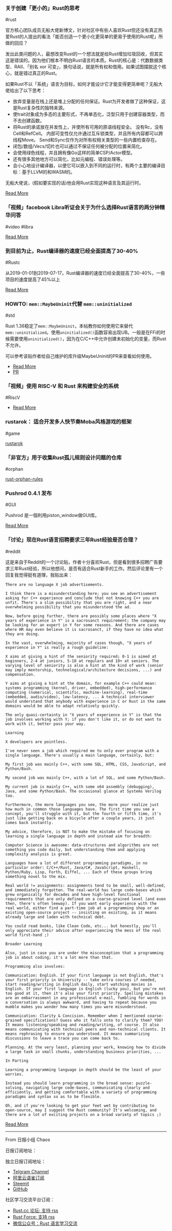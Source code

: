 ### 关于创建「更小的」Rust的思考

#rust

官方核心团队成员无船大佬新博文，针对社区中有些人喜欢Rust但还没有真正热爱Rust的人提出的看法「能否创造一个更小化更简单的更易于使用的Rust呢」所做的回应？

发出此类问题的人，最想改变Rust的一个想法就是给Rust增加垃圾回收，但其实这是错误的。因为他们根本不明白Rust语言的本质。Rust的核心是：代数数据类型、RAII、「别名 xor 可变」，换句话说，就是所有权和借用。如果试图摆脱这个核心，就是错过真正的Rust。

如果Rust不以「系统」语言为目标，如何才能设计它才能变得更简单呢？无船大佬给出了以下思考：

- 放弃变量是在栈上还是堆上分配的任何保证。Rust为开发者做了这种保证，这是Rust复杂性的独特来源。
- 使trait对象成为多态的主要形式，不再单态化，泛型只用于创建容器类型，而不去创建函数。
- 将Rust的承诺放在并发性上，并使所有可用的原语线程安全。 没有Rc，没有Cell和RefCell。 内部可变性仅允许通过互斥锁类型，并且所有内容都可以跨线程Move。 Send和Sync仅作为对所有权相关类型的一些内置检查存在。
- 闭包/数组/Vecs/切片也可以通过不保证任何被分配的位置来简化。
- 会使用绿色线程，并且拥有像Go这样的简单CSP/Actor模型。
- 还有很多其他地方可以简化，比如元编程、错误处理等。
- 会小心地设计编译器，以便它可以嵌入到不同的运行时，有两个主要的编译目标：基于LLVM的和WASM的。

无船大佬说，(假如要实现的话)他会用Rust实现这种语言及其运行时。

[Read More](https://boats.gitlab.io/blog/post/notes-on-a-smaller-rust/)

### 「视频」facebook Libra听证会关于为什么选择Rust语言的两分钟精华问答

#video #libra

[Read More](https://www.c-span.org/video/?c4808083/rust-language-chosen)

### 到目前为止，Rust编译器的速度已经全面提高了30-40%

#Rustc

从2019-01-01到2019-07-17，Rust编译器的速度已经全面提高了30-40%，一些项目的速度提高了45%以上

[Read More](https://perf.rust-lang.org/?start=2019-01-01&end=2019-07-17&absolute=false&stat=wall-time)

### HOWTO: `mem::MaybeUninit`代替 `mem::uninitialized`

#std

Rust 1.36稳定了`mem::MaybeUninit`，本帖教你如何使用它来替代`mem::uninitialized`。使用`uninitialized()`函数容易出现UB。一般是在FFi的时候需要使用`uninitialized()`，因为在C/C++中允许创建未初始化的变量，而Rust不允许。

可以参考该贴作者给自己维护的库升级MaybeUninit的PR来查看如何使用。

- [Read More](https://www.reddit.com/r/rust/comments/cefgec/howto_replace_memuninitialized_with_memmaybeuninit/)
- [PR](https://github.com/sodiumoxide/sodiumoxide/pull/350)

### 「视频」使用 RISC-V 和 Rust 来构建安全的系统 

#RiscV 

- [Read More](https://www.youtube.com/watch?v=i0TmZ2vuzbs)

### rustarok： 适合开发多人快节奏Moba风格游戏的框架

#game

[rustarok](https://github.com/bbodi/rustarok)

### 「非官方」用于收集Rust孤儿规则设计问题的仓库

#orphan

[rust-orphan-rules](https://github.com/Ixrec/rust-orphan-rules)

### Pushrod 0.4.1 发布

#GUI

Pushrod 是一個利用piston_window做GUI库。

[Read More](https://www.reddit.com/r/rust/comments/cisito/announcing_pushrod_041/)

### 「讨论」现在Rust语言招聘要求三年Rust经验是否合理？

#reddit

这是来自于Reddit的一个讨论贴，作者十分喜欢Rust，但是看到很多招聘广告要求三年Rust经验，所以他想问，是否有适合Rust新手的工作。然后评论里有一个回复我觉得挺有道理，我贴出来：

```
There are no language X job advertisements.

I think there is a misunderstanding here; you see an advertisement asking for C++ experience and conclude that not knowing C++ you are unfit. There's a slim possibility that you are right, and a near overwhelming possibility that you misunderstood the ad.

Now, before going further, there are possibly some places where "X years of experience in Y" is a sacrosanct requirement; the company may be looking for an expert in Y for some reasons. And there are cases where HR may even believe it is sacrosanct, if they have no idea what they are doing.

In the vast, overwhelming, majority of cases though, "X years of experience in Y" is really a rough guideline:

X aims at giving a hint of the seniority required; 0-1 is aimed at beginners, 2-4 at juniors, 5-10 at regulars and 10+ at seniors. The varying level of seniority is also a hint at the kind of work (senior may imply mentorship, technological/architecture decisions, ...) and compensation.

Y aims at giving a hint at the domain, for example C++ could mean: systems programming (kernel, driver, embedded), high-performance computing (numerical, scientific, machine-learning), real-time (embedded, audio/video), low-latency, ... A technical interviewer would understand that anybody with experience in C or Rust in the same domains would be able to adapt relatively quickly.

The only quasi-certainty in "X years of experience in Y" is that the job involves working with Y; if you don't like it, or do not want to work with it, better pass your way.

Learning

X developers are pointless.

I've never seen a job which required me to only ever program with a single language. There's usually a main language, certainly, but:

My first job was mainly C++, with some SQL, HTML, CSS, JavaScript, and Python/Bash.

My second job was mainly C++, with a lot of SQL, and some Python/Bash.

My current job is mainly C++, with some x64 assembly (debugging), Java, and some Python/Bash. The occasional glance at Systems Verilog too.

Furthermore, the more languages you see, the more your realize just how much in common those languages have. The first time you see a concept, you'll struggle with it, but the fourth or fifth time, it's just like getting back on a bicycle after a couple years, it just comes back instantly.

My advice, therefore, is NOT to make the mistake of focusing on learning a single language in depth and instead aim for breadth:

Computer Science is awesome: data-structures and algorithms are not something you code daily, but understanding them and applying complexity analysis is great.

Languages have a lot of different programming paradigms, in no particular order: C/C++/Rust, Java/C#, JavaScript, Haskell, Python/Ruby, Lisp, Forth, Eiffel, ... Each of these groups bring something novel to the mix.

Real world != assignments: assignments tend to be small, well-defined, and immediately forgotten. The real-world has large code-bases which grew organically for decades and have high-level functional requirements that are only defined on a coarse-grained level (and even then, there's often leeway). If you want early experience with the real world, either find a part-time job at a programming shop or an existing open-source project -- insisting on existing, as it means already large and laden with technical debt.

You could read books, like Clean Code, etc... but honestly, you'll only appreciate their advice after experiencing the mess of the real world first-hand ;)

Broader Learning

Also, just in case you are under the misconception that a programming job is about coding; it's a lot more than that.

Programming also involves:

Communication: English. If your first language is not English, that's your first priority in University -- take extra courses if needed, start reading/writing in English daily, start watching movies in English. If your first language is English (lucky you), but you're not too good at it, then it's also your first priority. Spelling mistakes are an embarrassment in any professional e-mail, fumbling for words in a conversation is always awkward, and having to repeat because you mumble makes you wonder how many times you were misunderstood.

Communication: Clarity & Concision. Remember when I mentioned coarse-grained specifications? Guess who it falls onto to clarify them? YOU! It means listening/speaking and reading/writing, of course. It also means communicating with technical peers and non-technical clients. It means rephrasing to ensure you understood. It means summarizing discussions to leave a trace you can come back to.

Planning. At the very least, planning your work, knowing how to divide a large task in small chunks, understanding business priorities, ...

In Parting

Learning a programming language in depth should be the least of your worries.

Instead you should learn programming in the broad sense: puzzle-solving, navigating large code-bases, communicating clearly and efficiently, and getting comfortable with a variety of programming paradigms and syntax so as to be flexible.

Oh, and if you're looking to get your feet wet by contributing to open-source, may I suggest the Rust community? It's welcoming, and there are a lot of exciting projects on a broad variety of topics ;)
```

[Read More](https://www.reddit.com/r/rust/comments/ciudhi/evolution_of_rust_in_the_marketplace/)



---

From 日报小组 Chaos

日报订阅地址：

独立日报订阅地址：

- [Telgram Channel](https://t.me/rust_daily_news)
- [阿里云语雀订阅](https://www.yuque.com/chaosbot/rustnews)
- [Steemit](https://steemit.com/@blackanger)
- [GitHub](https://github.com/RustStudy/rust_daily_news)

社区学习交流平台订阅：

- [Rust.cc 论坛: 支持 rss](https://rust.cc)
- [Rust Force: 支持 rss](https://rustforce.net/)
- [微信公众号：Rust 语言学习交流](https://rust.cc/article?id=ed7c9379-d681-47cb-9532-0db97d883f62)

